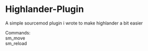 # Highlander-Plugin
A simple sourcemod plugin i wrote to make highlander a bit easier

Commands:  
sm_move  
sm_reload
